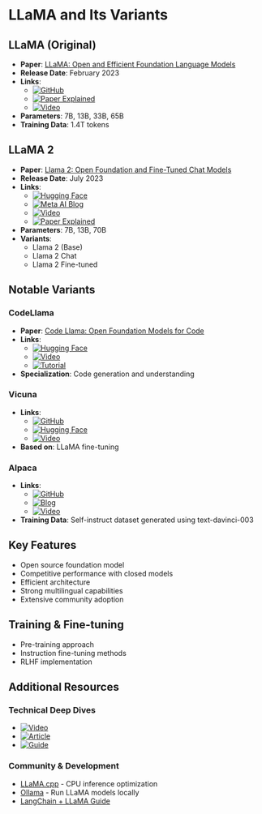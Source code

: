 # LLaMA and Its Variants

## LLaMA (Original)
- **Paper**: [LLaMA: Open and Efficient Foundation Language Models](https://arxiv.org/abs/2302.13971)
- **Release Date**: February 2023
- **Links**: 
  - [![GitHub](https://img.shields.io/badge/GitHub-181717?style=flat-square&logo=github&logoColor=white)](https://github.com/facebookresearch/llama)
  - [![Paper Explained](https://img.shields.io/badge/📝%20Paper%20Explained-blue?style=flat-square)](https://blog.mlflow.org/llama-paper-explained-e66a8d7f2f0e)
  - [![Video](https://img.shields.io/badge/🎥%20Video-red?style=flat-square&logo=youtube)](https://www.youtube.com/watch?v=5wHwVs1kxRU)
- **Parameters**: 7B, 13B, 33B, 65B
- **Training Data**: 1.4T tokens

## LLaMA 2
- **Paper**: [Llama 2: Open Foundation and Fine-Tuned Chat Models](https://arxiv.org/abs/2307.09288)
- **Release Date**: July 2023
- **Links**:
  - [![Hugging Face](https://img.shields.io/badge/🤗%20Hugging%20Face-ff69b4?style=flat-square)](https://huggingface.co/meta-llama)
  - [![Meta AI Blog](https://img.shields.io/badge/📘%20Meta%20AI%20Blog-blue?style=flat-square)](https://ai.meta.com/llama/)
  - [![Video](https://img.shields.io/badge/🎥%20Video-red?style=flat-square&logo=youtube)](https://www.youtube.com/watch?v=zJBpRn2zTco)
  - [![Paper Explained](https://img.shields.io/badge/📝%20Paper%20Explained-blue?style=flat-square)](https://blog.mlflow.org/llama-2-paper-summary-and-explained-5ba3494f46c8)
- **Parameters**: 7B, 13B, 70B
- **Variants**:
  - Llama 2 (Base)
  - Llama 2 Chat
  - Llama 2 Fine-tuned

## Notable Variants

### CodeLlama
- **Paper**: [Code Llama: Open Foundation Models for Code](https://ai.meta.com/research/publications/code-llama-open-foundation-models-for-code/)
- **Links**:
  - [![Hugging Face](https://img.shields.io/badge/🤗%20Hugging%20Face-ff69b4?style=flat-square)](https://huggingface.co/codellama/CodeLlama-34b-Instruct-hf)
  - [![Video](https://img.shields.io/badge/🎥%20Video-red?style=flat-square&logo=youtube)](https://www.youtube.com/watch?v=vf3tjuV3Z4g)
  - [![Tutorial](https://img.shields.io/badge/📚%20Tutorial-green?style=flat-square)](https://huggingface.co/blog/code-llama)
- **Specialization**: Code generation and understanding

### Vicuna
- **Links**:
  - [![GitHub](https://img.shields.io/badge/GitHub-181717?style=flat-square&logo=github&logoColor=white)](https://github.com/lm-sys/FastChat)
  - [![Hugging Face](https://img.shields.io/badge/🤗%20Hugging%20Face-ff69b4?style=flat-square)](https://huggingface.co/lmsys/vicuna-13b-v1.5)
  - [![Video](https://img.shields.io/badge/🎥%20Video-red?style=flat-square&logo=youtube)](https://www.youtube.com/watch?v=NXF3JYVYFnE)
- **Based on**: LLaMA fine-tuning

### Alpaca
- **Links**:
  - [![GitHub](https://img.shields.io/badge/GitHub-181717?style=flat-square&logo=github&logoColor=white)](https://github.com/tatsu-lab/stanford_alpaca)
  - [![Blog](https://img.shields.io/badge/📘%20Blog-blue?style=flat-square)](https://crfm.stanford.edu/2023/03/13/alpaca.html)
  - [![Video](https://img.shields.io/badge/🎥%20Video-red?style=flat-square&logo=youtube)](https://www.youtube.com/watch?v=v_FEzqmGAP0)
- **Training Data**: Self-instruct dataset generated using text-davinci-003

## Key Features
- Open source foundation model
- Competitive performance with closed models
- Efficient architecture
- Strong multilingual capabilities
- Extensive community adoption

## Training & Fine-tuning
- Pre-training approach
- Instruction fine-tuning methods
- RLHF implementation

## Additional Resources
### Technical Deep Dives
- [![Video](https://img.shields.io/badge/🎥%20Architecture%20Explained-red?style=flat-square&logo=youtube)](https://www.youtube.com/watch?v=Mn_9W1nCFLo)
- [![Article](https://img.shields.io/badge/📝%20Training%20Process-blue?style=flat-square)](https://www.databricks.com/blog/llama-2-foundation-models)
- [![Guide](https://img.shields.io/badge/📚%20Fine--tuning%20Guide-green?style=flat-square)](https://huggingface.co/blog/llama2)

### Community & Development
- [LLaMA.cpp](https://github.com/ggerganov/llama.cpp) - CPU inference optimization
- [Ollama](https://github.com/ollama/ollama) - Run LLaMA models locally
- [LangChain + LLaMA Guide](https://python.langchain.com/docs/integrations/llms/llama)
